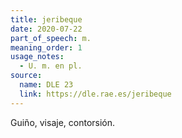 ```yaml
---
title: jeribeque
date: 2020-07-22
part_of_speech: m.
meaning_order: 1
usage_notes:
  - U. m. en pl.
source:
  name: DLE 23
  link: https://dle.rae.es/jeribeque
---
```


Guiño, visaje, contorsión.
